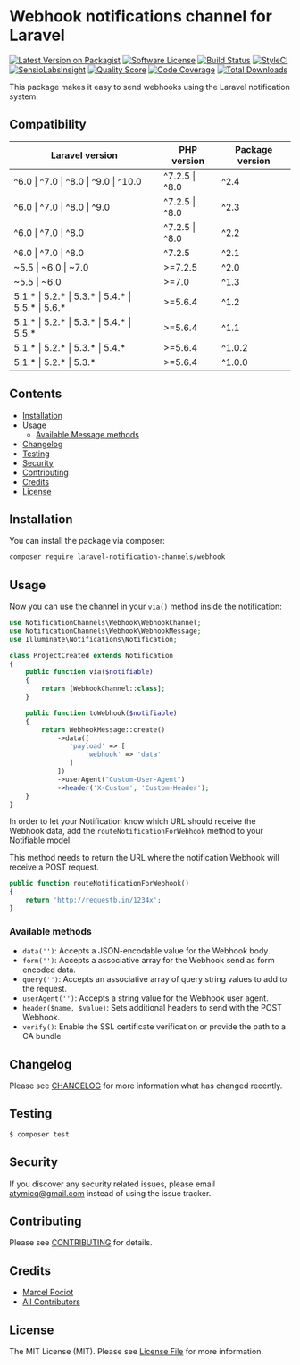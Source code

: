 # Webhook notifications channel for Laravel

[![Latest Version on Packagist](https://img.shields.io/packagist/v/laravel-notification-channels/webhook.svg?style=flat-square)](https://packagist.org/packages/laravel-notification-channels/webhook)
[![Software License](https://img.shields.io/badge/license-MIT-brightgreen.svg?style=flat-square)](LICENSE.md)
[![Build Status](https://img.shields.io/travis/laravel-notification-channels/webhook/master.svg?style=flat-square)](https://travis-ci.org/laravel-notification-channels/webhook)
[![StyleCI](https://styleci.io/repos/65685866/shield)](https://styleci.io/repos/65685866)
[![SensioLabsInsight](https://img.shields.io/sensiolabs/i/9015691f-130d-4fca-8710-72a010abc684.svg?style=flat-square)](https://insight.sensiolabs.com/projects/9015691f-130d-4fca-8710-72a010abc684)
[![Quality Score](https://img.shields.io/scrutinizer/g/laravel-notification-channels/webhook.svg?style=flat-square)](https://scrutinizer-ci.com/g/laravel-notification-channels/webhook)
[![Code Coverage](https://img.shields.io/scrutinizer/coverage/g/laravel-notification-channels/webhook/master.svg?style=flat-square)](https://scrutinizer-ci.com/g/laravel-notification-channels/webhook/?branch=master)
[![Total Downloads](https://img.shields.io/packagist/dt/laravel-notification-channels/webhook.svg?style=flat-square)](https://packagist.org/packages/laravel-notification-channels/webhook)

This package makes it easy to send webhooks using the Laravel notification system.

## Compatibility

| Laravel version                                                        | PHP version        | Package version |
|------------------------------------------------------------------------|--------------------|-----------------|
| ^6.0 &#124; ^7.0 &#124; ^8.0 &#124; ^9.0 &#124; ^10.0                  | ^7.2.5 &#124; ^8.0 | ^2.4            |
| ^6.0 &#124; ^7.0 &#124; ^8.0 &#124; ^9.0                               | ^7.2.5 &#124; ^8.0 | ^2.3            |
| ^6.0 &#124; ^7.0 &#124; ^8.0                                           | ^7.2.5 &#124; ^8.0 | ^2.2            |
| ^6.0 &#124; ^7.0 &#124; ^8.0                                           | ^7.2.5             | ^2.1            |
| ~5.5 &#124; ~6.0 &#124; ~7.0                                           | &gt;=7.2.5         | ^2.0            |
| ~5.5 &#124; ~6.0                                                       | &gt;=7.0           | ^1.3            |
| 5.1.* &#124; 5.2.* &#124; 5.3.* &#124; 5.4.* &#124; 5.5.* &#124; 5.6.* | &gt;=5.6.4         | ^1.2            |
| 5.1.* &#124; 5.2.* &#124; 5.3.* &#124; 5.4.* &#124; 5.5.*              | &gt;=5.6.4         | ^1.1            |
| 5.1.* &#124; 5.2.* &#124; 5.3.* &#124; 5.4.*                           | &gt;=5.6.4         | ^1.0.2          |
| 5.1.* &#124; 5.2.* &#124; 5.3.*                                        | &gt;=5.6.4         | ^1.0.0          |

## Contents

- [Installation](#installation)
- [Usage](#usage)
  - [Available Message methods](#available-message-methods)
- [Changelog](#changelog)
- [Testing](#testing)
- [Security](#security)
- [Contributing](#contributing)
- [Credits](#credits)
- [License](#license)


## Installation

You can install the package via composer:

``` bash
composer require laravel-notification-channels/webhook
```

## Usage

Now you can use the channel in your `via()` method inside the notification:

``` php
use NotificationChannels\Webhook\WebhookChannel;
use NotificationChannels\Webhook\WebhookMessage;
use Illuminate\Notifications\Notification;

class ProjectCreated extends Notification
{
    public function via($notifiable)
    {
        return [WebhookChannel::class];
    }

    public function toWebhook($notifiable)
    {
        return WebhookMessage::create()
            ->data([
               'payload' => [
                   'webhook' => 'data'
               ]
            ])
            ->userAgent("Custom-User-Agent")
            ->header('X-Custom', 'Custom-Header');
    }
}
```

In order to let your Notification know which URL should receive the Webhook data, add the `routeNotificationForWebhook` method to your Notifiable model.

This method needs to return the URL where the notification Webhook will receive a POST request.

```php
public function routeNotificationForWebhook()
{
    return 'http://requestb.in/1234x';
}
```

### Available methods

- `data('')`: Accepts a JSON-encodable value for the Webhook body.
- `form('')`: Accepts a associative array for the Webhook send as form encoded data.
- `query('')`: Accepts an associative array of query string values to add to the request.
- `userAgent('')`: Accepts a string value for the Webhook user agent.
- `header($name, $value)`: Sets additional headers to send with the POST Webhook.
- `verify()`: Enable the SSL certificate verification or provide the path to a CA bundle

## Changelog

Please see [CHANGELOG](CHANGELOG.md) for more information what has changed recently.

## Testing

``` bash
$ composer test
```

## Security

If you discover any security related issues, please email atymicq@gmail.com instead of using the issue tracker.

## Contributing

Please see [CONTRIBUTING](CONTRIBUTING.md) for details.

## Credits

- [Marcel Pociot](https://github.com/mpociot)
- [All Contributors](../../contributors)

## License

The MIT License (MIT). Please see [License File](LICENSE.md) for more information.
